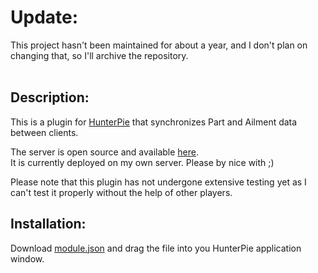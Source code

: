 # Update:

This project hasn't been maintained for about a year, and I don't plan on changing that, so I'll archive the repository.
<br><br>



Description:
--------------
This is a plugin for [HunterPie](https://github.com/Haato3o/HunterPie) that synchronizes Part and Ailment data between clients.

The server is open source and available [here](https://hub.docker.com/r/todry542/mhwsync).<br>
It is currently deployed on my own server. Please by nice with ;)

Please note that this plugin has not undergone extensive testing yet as I can't test it properly without the help of other players.

Installation:
---------------
Download [module.json](https://raw.githubusercontent.com/Todry542/HunterPie-SyncPlugin/master/module.json) and drag the file into you HunterPie application window.
